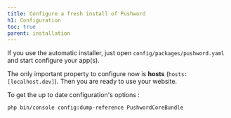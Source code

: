 ```yaml
---
title: Configure a fresh install of Pushword
h1: Configuration
toc: true
parent: installation
---
```


If you use the automatic installer, just open `config/packages/pushword.yaml` and start configure your app(s).

The only important property to configure now is **hosts** (`hosts: [localhost.dev]`). Then you are ready to use your website.

To get the up to date configuration's options :

```shell
php bin/console config:dump-reference PushwordCoreBundle
```
